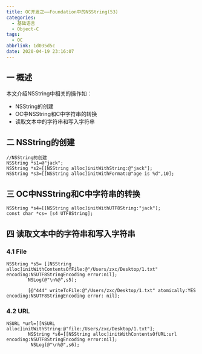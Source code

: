 ```yaml
---
title: OC开发之——Foundation中的NSString(53)
categories:
  - 基础语言
  - Object-C
tags:
  - OC
abbrlink: 1d035d5c
date: 2020-04-19 23:16:07
---
```

## 一 概述

本文介绍NSString中相关的操作如：

* NSString的创建
* OC中NSString和C中字符串的转换
* 读取文本中的字符串和写入字符串

<!--more-->

## 二 NSString的创建

```
//NSString的创建
NSString *s1=@"jack";
NSString *s2=[[NSString alloc]initWithString:@"jack"];
NSString *s3=[[NSString alloc]initWithFormat:@"age is %d",10];
```

## 三 OC中NSString和C中字符串的转换

```
NSString *s4=[[NSString alloc]initWithUTF8String:"jack"];
const char *cs= [s4 UTF8String];
```

## 四 读取文本中的字符串和写入字符串

### 4.1 File

```
NSString *s5= [[NSString alloc]initWithContentsOfFile:@"/Users/zxc/Desktop/1.txt" encoding:NSUTF8StringEncoding error:nil];
        NSLog(@"\n%@",s5);
        
        [@"444" writeToFile:@"/Users/zxc/Desktop/1.txt" atomically:YES encoding:NSUTF8StringEncoding error: nil];   
```

### 4.2 URL

```
NSURL *url=[[NSURL alloc]initWithString:@"file:/Users/zxc/Desktop/1.txt"];
        NSString *s6=[[NSString alloc]initWithContentsOfURL:url encoding:NSUTF8StringEncoding error:nil];
         NSLog(@"\n%@",s6);
```
